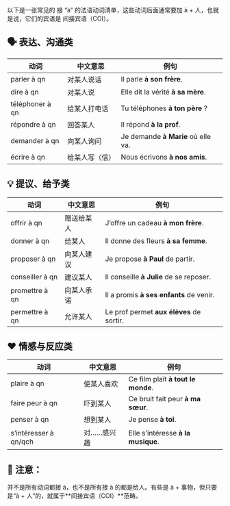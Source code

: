 以下是一张常见的 接 “à” 的法语动词清单，这些动词后面通常要加 à + 人，也就是说，它们的宾语是 间接宾语（COI）。


## 🗣️ 表达、沟通类
| 动词    | 中文意思   | 例句   |
| ------ | ------- | -------- |
| parler à qn     | 对某人说话   | Il parle **à son frère**.          |
| dire à qn       | 对某人说    | Elle dit la vérité **à sa mère**.  |
| téléphoner à qn | 给某人打电话  | Tu téléphones **à ton père** ?     |
| répondre à qn   | 回答某人    | Il répond **à la prof**.           |
| demander à qn   | 向某人询问   | Je demande **à Marie** où elle va. |
| écrire à qn     | 给某人写（信） | Nous écrivons **à nos amis**.      |

## 💡 提议、给予类

| 动词 | 中文意思  | 例句   |
| --- | --- | ------- |
| offrir à qn     | 赠送给某人 | J’offre un cadeau **à mon frère**.       |
| donner à qn     | 给某人   | Il donne des fleurs **à sa femme**.      |
| proposer à qn   | 向某人建议 | Je propose **à Paul** de partir.         |
| conseiller à qn | 建议某人  | Il conseille **à Julie** de se reposer.  |
| promettre à qn  | 向某人承诺 | Il a promis **à ses enfants** de venir.  |
| permettre à qn  | 允许某人  | Le prof permet **aux élèves** de sortir. |


## ❤️ 情感与反应类
| 动词  | 中文意思   | 例句  |
| ------- | ------ | ------ |
| plaire à qn           | 使某人喜欢  | Ce film plaît **à tout le monde**. |
| faire peur à qn       | 吓到某人   | Ce bruit fait peur **à ma sœur**.  |
| penser à qn           | 想到某人   | Je pense **à toi**.                |
| s’intéresser à qn/qch | 对……感兴趣 | Elle s’intéresse **à la musique**. |

## 📌 注意：
并不是所有动词都接 à，也不是所有接 à 的都是给人。有些是 à + 事物，但只要是“à + 人”的，就属于**间接宾语（COI）**范畴。